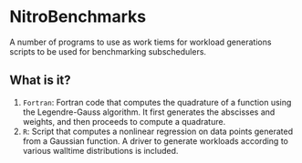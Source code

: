 NitroBenchmarks
===============

A number of programs to use as work tiems for workload generations scripts
to be used for benchmarking subschedulers.

What is it?
-----------
1. `Fortran`: Fortran code that computes the quadrature of a function
    using the Legendre-Gauss algorithm.  It first generates the abscisses
    and weights, and then proceeds to compute a quadrature.
1. `R`: Script that computes a nonlinear regression on data points
    generated from a Gaussian function.  A driver to generate workloads
    according to various walltime distributions is included.
